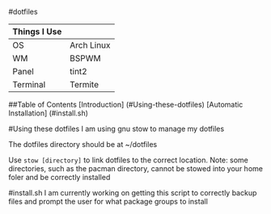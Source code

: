 #dotfiles

Things I Use	| |
---------|------
OS		 | Arch Linux 
WM		 | BSPWM
Panel	 | tint2
Terminal | Termite

##Table of Contents
[Introduction] (#Using-these-dotfiles)
[Automatic Installation] (#install.sh)

#Using these dotfiles
I am using gnu stow to manage my dotfiles

The dotfiles directory should be at ~/dotfiles

Use `stow [directory]` to link dotfiles to the correct location. 
Note: some directories, such as the pacman directory, cannot be stowed into your home foler and be correctly installed

#install.sh
I am currently working on getting this script to correctly backup files and prompt the user for what package groups to install
